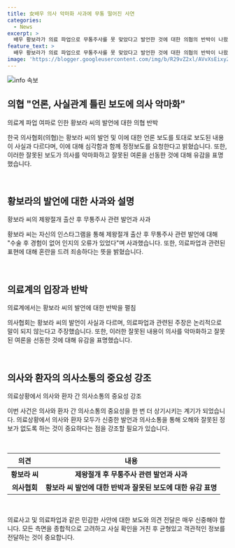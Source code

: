 ```yaml
---
title: 女배우 의사 악마화 사과에 무통 떨어진 사연
categories:
  - News
excerpt: >
  배우 황보라가 의료 파업으로 무통주사를 못 맞았다고 발언한 것에 대한 의협의 반박이 나왔다. 황보라는 수술 후 경황 없어 인지 오류로 죄송하다며 관련 설명과 사과를 전했다. 또한 유튜브 제작 과정에서 더욱 신중함을 다짐했다. 이에 대해 의협은 황보라의 주장은 사실이 아니라고 주장하며, 다수 언론이 틀린 내용을 보도해 의사를 악마화하고 여론을 선동한 것에 유감을 표했다.
feature_text: >
  배우 황보라가 의료 파업으로 무통주사를 못 맞았다고 발언한 것에 대한 의협의 반박이 나왔다. 황보라는 수술 후 경황 없어 인지 오류로 죄송하다며 관련 설명과 사과를 전했다. 또한 유튜브 제작 과정에서 더욱 신중함을 다짐했다. 이에 대해 의협은 황보라의 주장은 사실이 아니라고 주장하며, 다수 언론이 틀린 내용을 보도해 의사를 악마화하고 여론을 선동한 것에 유감을 표했다.
image: 'https://blogger.googleusercontent.com/img/b/R29vZ2xl/AVvXsEixyZcFfHzMRdzZMjFBmAUKJYCLCGyLL1o632UiGVXcaFdKo_bkvkuCioo0uUKlGfBVcT3P84aROyZIXSBEx3Aw5nCQ3pTgDom1WDC4m8eifvWiAmWEEVb4x6G_l8C0QH225ldMjyaFvpxGEBGNO37VmDTDMHGhJPq73UglMfDca1-0aw/s1600/blogspot.png'
---
```


<p><img src="https://blogger.googleusercontent.com/img/b/R29vZ2xl/AVvXsEixyZcFfHzMRdzZMjFBmAUKJYCLCGyLL1o632UiGVXcaFdKo_bkvkuCioo0uUKlGfBVcT3P84aROyZIXSBEx3Aw5nCQ3pTgDom1WDC4m8eifvWiAmWEEVb4x6G_l8C0QH225ldMjyaFvpxGEBGNO37VmDTDMHGhJPq73UglMfDca1-0aw/s1600/blogspot.png" alt="info 속보" /></p>

<h2 data-ke-size="size26">의협 "언론, 사실관계 틀린 보도에 의사 악마화"</h2>

<p>의료계 파업 여파로 인한 황보라 씨의 발언에 대한 의협 반박</p>

<p>한국 의사협회(의협)는 황보라 씨의 발언 및 이에 대한 언론 보도를 토대로 보도된 내용이 사실과 다르다며, 이에 대해 심각함과 함께 정정보도를 요청한다고 밝혔습니다. 또한, 이러한 잘못된 보도가 의사를 악마화하고 잘못된 여론을 선동한 것에 대해 유감을 표명했습니다.</p>

<p data-ke-size="size16">&nbsp;</p>

<h2 data-ke-size="size26">황보라의 발언에 대한 사과와 설명</h2>

<p>황보라 씨의 제왕절개 출산 후 무통주사 관련 발언과 사과</p>

<p>황보라 씨는 자신의 인스타그램을 통해 제왕절개 출산 후 무통주사 관련 발언에 대해 "수술 후 경험이 없어 인지의 오류가 있었다"며 사과했습니다. 또한, 의료파업과 관련된 표현에 대해 혼란을 드려 죄송하다는 뜻을 밝혔습니다.</p>

<p data-ke-size="size16">&nbsp;</p>

<h2 data-ke-size="size26">의료계의 입장과 반박</h2>

<p>의료계에서는 황보라 씨의 발언에 대한 반박을 펼침</p>

<p>의사협회는 황보라 씨의 발언이 사실과 다르며, 의료파업과 관련된 주장은 논리적으로 말이 되지 않는다고 주장했습니다. 또한, 이러한 잘못된 내용이 의사를 악마화하고 잘못된 여론을 선동한 것에 대해 유감을 표명했습니다.</p>

<p data-ke-size="size16">&nbsp;</p>

<h2 data-ke-size="size26">의사와 환자의 의사소통의 중요성 강조</h2>

<p>의료상황에서 의사와 환자 간 의사소통의 중요성 강조</p>

<p>이번 사건은 의사와 환자 간 의사소통의 중요성을 한 번 더 상기시키는 계기가 되었습니다. 의료상황에서 의사와 환자 모두가 신중한 발언과 의사소통을 통해 오해와 잘못된 정보가 없도록 하는 것이 중요하다는 점을 강조할 필요가 있습니다.</p>

<p data-ke-size="size16">&nbsp;</p>

<table>
    <thead>
        <tr>
            <th style="text-align: center; height: 17px;"><b>의견</b></th>
            <th style="text-align: center; height: 17px;"><b>내용</b></th>
        </tr>
    </thead>
    <tbody>
        <tr>
            <td style="text-align: center; height: 17px;"><b>황보라 씨</b></td>
            <td style="text-align: center; height: 17px;"><b>제왕절개 후 무통주사 관련 발언과 사과</b></td>
        </tr>
        <tr>
            <td style="text-align: center; height: 17px;"><b>의사협회</b></td>
            <td style="text-align: center; height: 17px;"><b>황보라 씨 발언에 대한 반박과 잘못된 보도에 대한 유감 표명</b></td>
        </tr>
    </tbody>
</table>

<p data-ke-size="size16">&nbsp;</p>

<p>의료사고 및 의료파업과 같은 민감한 사안에 대한 보도와 의견 전달은 매우 신중해야 합니다. 모든 측면을 종합적으로 고려하고 사실 확인을 거친 후 균형있고 객관적인 정보를 전달하는 것이 중요합니다.</p>

